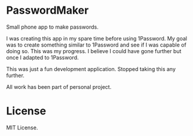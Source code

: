 # PasswordMaker


Small phone app to make passwords. 

I was creating this app in my spare time before using 1Password. My goal was to create something similar to 1Password and see if I was capable of doing so. This was my progress. I believe I could have gone further but once I adapted to 1Password.

This was just a fun development application. Stopped taking this any further. 

All work has been part of personal project. 

# License
MIT License. 

